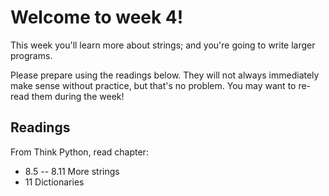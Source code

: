 # Welcome to week 4!

This week you'll learn more about strings; and you're going to write larger
programs.

Please prepare using the readings below. They will not always immediately make
sense without practice, but that's no problem. You may want to re-read them
during the week!

## Readings

From Think Python, read chapter:

* 8.5 -- 8.11 More strings
* 11 Dictionaries
